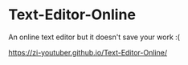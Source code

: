 # Text-Editor-Online
An online text editor but it doesn't save your work :(

https://zi-youtuber.github.io/Text-Editor-Online/



